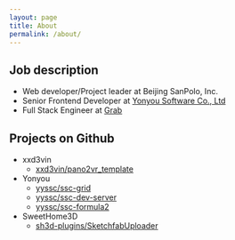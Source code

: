 ```yaml
---
layout: page
title: About
permalink: /about/
---
```


## Job description

- Web developer/Project leader at Beijing SanPolo, Inc.
- Senior Frontend Developer at [Yonyou Software Co., Ltd](http://www.yonyou.com/)
- Full Stack Engineer at [Grab](https://www.grab.com)

## Projects on Github

- xxd3vin
  - [xxd3vin/pano2vr_template](https://github.com/xxd3vin/pano2vr_template)
- Yonyou
  - [yyssc/ssc-grid](https://github.com/yyssc/ssc-grid)
  - [yyssc/ssc-dev-server](https://github.com/yyssc/ssc-dev-server)
  - [yyssc/ssc-formula2](https://github.com/yyssc/ssc-formula2)
- SweetHome3D
  - [sh3d-plugins/SketchfabUploader](https://github.com/sh3d-plugins/SketchfabUploader)

<!--
This is the base Jekyll theme. You can find out more info about customizing your Jekyll theme, as well as basic Jekyll usage documentation at [jekyllrb.com](http://jekyllrb.com/)

You can find the source code for the Jekyll new theme at:
{% include icon-github.html username="jglovier" %} /
[jekyll-new](https://github.com/jglovier/jekyll-new)

You can find the source code for Jekyll at
{% include icon-github.html username="jekyll" %} /
[jekyll](https://github.com/jekyll/jekyll)
-->
